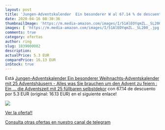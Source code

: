 ```yaml
---
layout: post
title: 'Jungen-Adventskalender  Ein besonderer W al 67.14 % de descuento'
date: 2020-04-16 08:30:36
thumbnailImage: 'https://m.media-amazon.com/images/I/51AlEOYqmZL._SL200_.jpg'
images: [ 'https://m.media-amazon.com/images/I/51AlEOYqmZL._SL200_.jpg' ]
comments: true
category: ofertas
author: ring
slug: 1839000082
description:
actualPrice: 5.3 EUR
comparePrice: 16.13 EUR
inStock: true
---
```


Está [Jungen-Adventskalender  Ein besonderer Weihnachts-Adventskalender mit 25 Adventshäusern - Alles  was Sie brauchen  um den Advent zu feiern : Ein ... die Adventszeit mit 25 füllbaren  selbstdekor](https://www.amazon.com/dp/1839000082/?tag=redken08-20) con 67.14 de descuento por 5.3 EUR (original: 16.13 EUR) en el siguiente enlace!

[![](https://m.media-amazon.com/images/I/51AlEOYqmZL._SL200_.jpg)](https://www.amazon.com/dp/1839000082/?tag=redken08-20)

[Ver la oferta!!](https://www.amazon.com/dp/1839000082/?tag=redken08-20)

[Consulta otras ofertas en nuestro canal de telegram](https://t.me/s/ofertas25)

